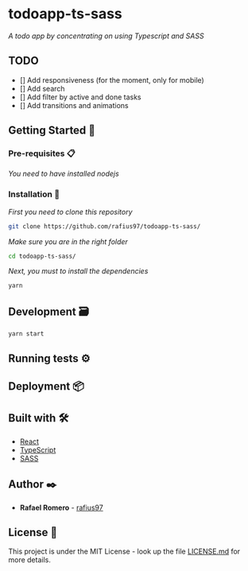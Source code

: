 # todoapp-ts-sass
_A todo app by concentrating on using Typescript and SASS_

## TODO 

- [] Add responsiveness (for the moment, only for mobile)
- [] Add search
- [] Add filter by active and done tasks
- [] Add transitions and animations

## Getting Started 🚀

### Pre-requisites 📋

_You need to have installed nodejs_

### Installation 🔧

_First you need to clone this repository_

```bash
git clone https://github.com/rafius97/todoapp-ts-sass/
```

_Make sure you are in the right folder_

```bash
cd todoapp-ts-sass/
```

_Next, you must to install the dependencies_

```bash
yarn
```

## Development 🗃️

```
yarn start
```

## Running tests ⚙️

## Deployment 📦

## Built with 🛠️

- [React](https://reactjs.org/docs/getting-started.html)
- [TypeScript](https://www.typescriptlang.org/docs/)
- [SASS](https://sass-lang.com/documentation)

## Author ✒️

- **Rafael Romero** - [rafius97](https://github.com/rafius97)

## License 📄

This project is under the MIT License - look up the file [LICENSE.md](LICENSE.md) for more details.